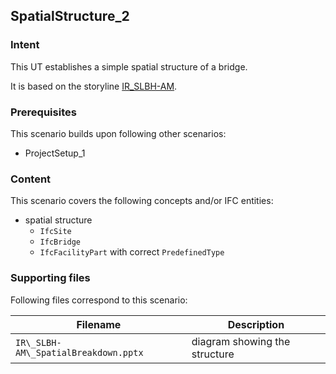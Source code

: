 
## SpatialStructure_2

### Intent

This UT establishes a simple spatial structure of a bridge.

It is based on the storyline [IR\_SLBH-AM](https://app.box.com/file/719326006551?s=avj19mygfavc9035ankkfendwik6n5n5).

### Prerequisites

This scenario builds upon following other scenarios:
- ProjectSetup_1

### Content

This scenario covers the following concepts and/or IFC entities:
- spatial structure
  - `IfcSite`
  - `IfcBridge`
  - `IfcFacilityPart` with correct `PredefinedType`

### Supporting files

Following files correspond to this scenario:

| Filename                             | Description                               |
|--------------------------------------|-------------------------------------------|
| `IR\_SLBH-AM\_SpatialBreakdown.pptx` | diagram showing the structure             |
